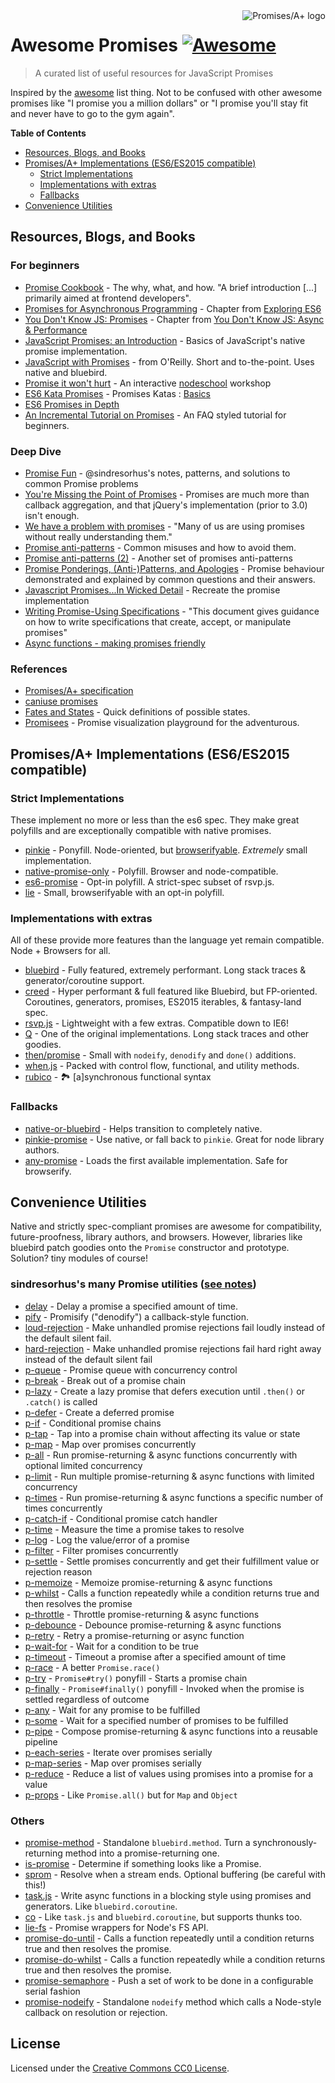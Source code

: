 <a href="https://promisesaplus.com/">
    <img src="https://promisesaplus.com/assets/logo-small.png" alt="Promises/A+ logo" align="right" />
</a>

# Awesome Promises [![Awesome](https://cdn.rawgit.com/sindresorhus/awesome/d7305f38d29fed78fa85652e3a63e154dd8e8829/media/badge.svg)](https://github.com/sindresorhus/awesome)

> A curated list of useful resources for JavaScript Promises

Inspired by the [awesome](https://github.com/sindresorhus/awesome) list thing. Not to be confused with other awesome promises like "I promise you a million dollars" or "I promise you'll stay fit and never have to go to the gym again".

**Table of Contents**

- [Resources, Blogs, and Books](#resources-blogs-and-books)
- [Promises/A+ Implementations (ES6/ES2015 compatible)](#promisesa-implementations-es6es2015-compatible)
  - [Strict Implementations](#strict-implementations)
  - [Implementations with extras](#implementations-with-extras)
  - [Fallbacks](#fallbacks)
- [Convenience Utilities](#convenience-utilities)

## Resources, Blogs, and Books

### For beginners
* [Promise Cookbook](https://github.com/mattdesl/promise-cookbook) - The why, what, and how. "A brief introduction [...] primarily aimed at frontend developers".
* [Promises for Asynchronous Programming](http://exploringjs.com/es6/ch_promises.html) - Chapter from [Exploring ES6](http://exploringjs.com/)
* [You Don't Know JS: Promises](https://github.com/getify/You-Dont-Know-JS/blob/master/async%20&%20performance/ch3.md) - Chapter from [You Don't Know JS: Async & Performance](https://github.com/getify/You-Dont-Know-JS/tree/master/async%20%26%20performance)
* [JavaScript Promises: an Introduction](https://developers.google.com/web/fundamentals/getting-started/primers/promises) - Basics of JavaScript's native promise implementation.
* [JavaScript with Promises](http://shop.oreilly.com/product/0636920032151.do) - from O'Reilly. Short and to-the-point. Uses native and bluebird.
* [Promise it won't hurt](https://github.com/stevekane/promise-it-wont-hurt) - An interactive [nodeschool](https://nodeschool.io/) workshop
* [ES6 Kata Promises](http://es6katas.org/) - Promises Katas : [Basics](http://tddbin.com/#?kata=es6/language/promise/basics)
* [ES6 Promises in Depth](https://ponyfoo.com/articles/es6-promises-in-depth)
* [An Incremental Tutorial on Promises](http://www.sohamkamani.com/blog/2016/08/28/incremenal-tutorial-to-promises/) - An FAQ styled tutorial for beginners.

### Deep Dive
* [Promise Fun](https://github.com/sindresorhus/promise-fun) - @sindresorhus's notes, patterns, and solutions to common Promise problems
* [You're Missing the Point of Promises](https://blog.domenic.me/youre-missing-the-point-of-promises/) - Promises are much more than callback aggregation, and that jQuery's implementation (prior to 3.0) isn't enough.
* [We have a problem with promises](https://pouchdb.com/2015/05/18/we-have-a-problem-with-promises.html) - "Many of us are using promises without really understanding them."
* [Promise anti-patterns](https://github.com/petkaantonov/bluebird/wiki/Promise-anti-patterns) - Common misuses and how to avoid them.
* [Promise anti-patterns (2)](http://taoofcode.net/promise-anti-patterns/) - Another set of promises anti-patterns
* [Promise Ponderings, (Anti-)Patterns, and Apologies](https://sdgluck.github.io/2015/08/24/promise-ponderings-patterns-apologies/) - Promise behaviour demonstrated and explained by common questions and their answers.
* [Javascript Promises...In Wicked Detail](http://www.mattgreer.org/articles/promises-in-wicked-detail/) - Recreate the promise implementation
* [Writing Promise-Using Specifications](https://www.w3.org/2001/tag/doc/promises-guide) - "This document gives guidance on how to write specifications that create, accept, or manipulate promises"
* [Async functions - making promises friendly](https://developers.google.com/web/fundamentals/getting-started/primers/async-functions)

### References
* [Promises/A+ specification](https://promisesaplus.com/)
* [caniuse promises](http://caniuse.com/#feat=promises)
* [Fates and States](https://github.com/domenic/promises-unwrapping/blob/master/docs/states-and-fates.md) - Quick definitions of possible states.
* [Promisees](https://bevacqua.github.io/promisees/) - Promise visualization playground for the adventurous.

## Promises/A+ Implementations (ES6/ES2015 compatible)

### Strict Implementations
These implement no more or less than the es6 spec. They make great polyfills and are exceptionally compatible with native promises.

* [pinkie](https://github.com/floatdrop/pinkie) - Ponyfill. Node-oriented, but [browserifyable](https://github.com/substack/node-browserify). *Extremely* small implementation.
* [native-promise-only](https://github.com/getify/native-promise-only) - Polyfill. Browser and node-compatible.
* [es6-promise](https://github.com/stefanpenner/es6-promise) - Opt-in polyfill. A strict-spec subset of rsvp.js.
* [lie](https://github.com/calvinmetcalf/lie) - Small, browserifyable with an opt-in polyfill.

### Implementations with extras
All of these provide more features than the language yet remain compatible. Node + Browsers for all.

* [bluebird](https://github.com/petkaantonov/bluebird) - Fully featured, extremely performant. Long stack traces & generator/coroutine support.
* [creed](https://github.com/briancavalier/creed) - Hyper performant & full featured like Bluebird, but FP-oriented. Coroutines, generators, promises, ES2015 iterables, & fantasy-land spec.
* [rsvp.js](https://github.com/tildeio/rsvp.js/) - Lightweight with a few extras. Compatible down to IE6!
* [Q](https://github.com/kriskowal/q) - One of the original implementations. Long stack traces and other goodies.
* [then/promise](https://github.com/then/promise) - Small with `nodeify`, `denodify` and `done()` additions.
* [when.js](https://github.com/cujojs/when) - Packed with control flow, functional, and utility methods.
* [rubico](https://github.com/a-synchronous/rubico) - 🏞 [a]synchronous functional syntax


### Fallbacks
* [native-or-bluebird](https://www.npmjs.com/package/native-or-bluebird) - Helps transition to completely native.
* [pinkie-promise](https://github.com/floatdrop/pinkie-promise) - Use native, or fall back to `pinkie`. Great for node library authors.
* [any-promise](https://github.com/kevinbeaty/any-promise) - Loads the first available implementation. Safe for browserify.

## Convenience Utilities
Native and strictly spec-compliant promises are awesome for compatibility, future-proofness, library authors, and browsers. However, libraries like bluebird patch goodies onto the `Promise` constructor and prototype. Solution? tiny modules of course!

### sindresorhus's many Promise utilities ([see notes](https://github.com/sindresorhus/promise-fun))
* [delay](https://github.com/sindresorhus/delay) - Delay a promise a specified amount of time.
* [pify](https://github.com/sindresorhus/pify) - Promisify ("denodify") a callback-style function.
* [loud-rejection](https://github.com/sindresorhus/loud-rejection) - Make unhandled promise rejections fail loudly instead of the default silent fail.
* [hard-rejection](https://github.com/sindresorhus/hard-rejection) - Make unhandled promise rejections fail hard right away instead of the default silent fail
* [p-queue](https://github.com/sindresorhus/p-queue) - Promise queue with concurrency control
* [p-break](https://github.com/sindresorhus/p-break) - Break out of a promise chain
* [p-lazy](https://github.com/sindresorhus/p-lazy) - Create a lazy promise that defers execution until `.then()` or `.catch()` is called
* [p-defer](https://github.com/sindresorhus/p-defer) - Create a deferred promise
* [p-if](https://github.com/sindresorhus/p-if) - Conditional promise chains
* [p-tap](https://github.com/sindresorhus/p-tap) - Tap into a promise chain without affecting its value or state
* [p-map](https://github.com/sindresorhus/p-map) - Map over promises concurrently
* [p-all](https://github.com/sindresorhus/p-all) - Run promise-returning & async functions concurrently with optional limited concurrency
* [p-limit](https://github.com/sindresorhus/p-limit) - Run multiple promise-returning & async functions with limited concurrency
* [p-times](https://github.com/sindresorhus/p-times) - Run promise-returning & async functions a specific number of times concurrently
* [p-catch-if](https://github.com/sindresorhus/p-catch-if) - Conditional promise catch handler
* [p-time](https://github.com/sindresorhus/p-time) - Measure the time a promise takes to resolve
* [p-log](https://github.com/sindresorhus/p-log) - Log the value/error of a promise
* [p-filter](https://github.com/sindresorhus/p-filter) - Filter promises concurrently
* [p-settle](https://github.com/sindresorhus/p-settle) - Settle promises concurrently and get their fulfillment value or rejection reason
* [p-memoize](https://github.com/sindresorhus/p-memoize) - Memoize promise-returning & async functions
* [p-whilst](https://github.com/sindresorhus/p-whilst) - Calls a function repeatedly while a condition returns true and then resolves the promise
* [p-throttle](https://github.com/sindresorhus/p-throttle) - Throttle promise-returning & async functions
* [p-debounce](https://github.com/sindresorhus/p-debounce) - Debounce promise-returning & async functions
* [p-retry](https://github.com/sindresorhus/p-retry) - Retry a promise-returning or async function
* [p-wait-for](https://github.com/sindresorhus/p-wait-for) - Wait for a condition to be true
* [p-timeout](https://github.com/sindresorhus/p-timeout) - Timeout a promise after a specified amount of time
* [p-race](https://github.com/sindresorhus/p-race) - A better `Promise.race()`
* [p-try](https://github.com/sindresorhus/p-try) - `Promise#try()` ponyfill - Starts a promise chain
* [p-finally](https://github.com/sindresorhus/p-finally) - `Promise#finally()` ponyfill - Invoked when the promise is settled regardless of outcome
* [p-any](https://github.com/sindresorhus/p-any) - Wait for any promise to be fulfilled
* [p-some](https://github.com/sindresorhus/p-some) - Wait for a specified number of promises to be fulfilled
* [p-pipe](https://github.com/sindresorhus/p-pipe) - Compose promise-returning & async functions into a reusable pipeline
* [p-each-series](https://github.com/sindresorhus/p-each-series) - Iterate over promises serially
* [p-map-series](https://github.com/sindresorhus/p-map-series) - Map over promises serially
* [p-reduce](https://github.com/sindresorhus/p-reduce) - Reduce a list of values using promises into a promise for a value
* [p-props](https://github.com/sindresorhus/p-props) - Like `Promise.all()` but for `Map` and `Object`

### Others
* [promise-method](https://github.com/wbinnssmith/promise-method) - Standalone `bluebird.method`. Turn a synchronously-returning method into a promise-returning one.
* [is-promise](https://github.com/then/is-promise) - Determine if something looks like a Promise.
* [sprom](https://github.com/then/sprom) - Resolve when a stream ends. Optional buffering (be careful with this!)
* [task.js](https://github.com/mozilla/task.js) - Write async functions in a blocking style using promises and generators. Like `bluebird.coroutine`.
* [co](https://github.com/tj/co) - Like `task.js` and `bluebird.coroutine`, but supports thunks too.
* [lie-fs](https://www.npmjs.com/package/lie-fs) - Promise wrappers for Node's FS API.
* [promise-do-until](https://github.com/busterc/promise-do-until) - Calls a function repeatedly until a condition returns true and then resolves the promise.
* [promise-do-whilst](https://github.com/busterc/promise-do-whilst) - Calls a function repeatedly while a condition returns true and then resolves the promise.
* [promise-semaphore](https://github.com/samccone/promise-semaphore) - Push a set of work to be done in a configurable serial fashion
* [promise-nodeify](https://github.com/kevinoid/promise-nodeify) - Standalone `nodeify` method which calls a Node-style callback on resolution or rejection.

## License
Licensed under the [Creative Commons CC0 License](https://creativecommons.org/publicdomain/zero/1.0/).
